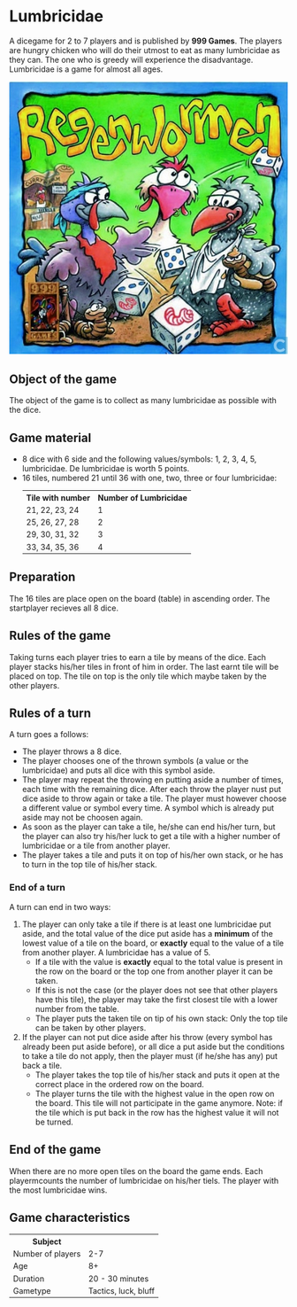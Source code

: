 <h1>Lumbricidae</h1> 
<p>A dicegame for 2 to 7 players and is published by <b>999 Games</b>. The players are hungry chicken who will do their utmost to eat as many lumbricidae as they can. The one who is greedy will experience the disadvantage. Lumbricidae is a game for almost all ages.</p>

![Splash](/src/nl/gremmee/lumbricidae/resources/splash.jpg "Splash")

<h2>Object of the game</h2>
<p>The object of the game is to collect as many lumbricidae as possible with the dice.</p>

<h2> Game material</h2>
<p>
<ul>
  <li> 8 dice with 6 side and the following values/symbols: 1, 2, 3, 4, 5, lumbricidae. De lumbricidae is worth 5 points.</li>
  <li> 16 tiles, numbered 21 until 36 with one, two, three or four lumbricidae:
  <table>
    <tr>
      <th>Tile with number</th><th>Number of Lumbricidae</th>
    </tr>
    <tr>
      <td>21, 22, 23, 24</td><td>1</td>
    </tr>
    <tr>
      <td>25, 26, 27, 28</td><td>2</td>
    </tr>
    <tr>
      <td>29, 30, 31, 32</td><td>3</td>
    </tr>
    <tr>
      <td>33, 34, 35, 36</td><td>4</td>
    </tr>
  </table>
  </li>
</ul>
</p>

<h2>Preparation</h2>
<p>The 16 tiles are place open on the board (table) in ascending order.
The startplayer recieves all 8 dice.</p>


<h2>Rules of the game</h2>
<p>Taking turns each player tries to earn a tile by means of the dice. Each player stacks his/her tiles in front of him in order. The last earnt tile will be placed on top. The tile on top is the only tile which maybe taken by the other players.</p>

<h2>Rules of a turn</h2>
<p> A turn goes a follows:
<ul>
  <li>The player throws a 8 dice.</li>
  <li>The player chooses one of the thrown symbols (a value or the lumbricidae) and puts all dice with this symbol aside.</li>
  <li>The player may repeat the throwing en putting aside a number of times, each time with the remaining dice. After each throw the player nust put dice aside to throw again or take a tile. The player must however choose a different value or symbol every time. A symbol which is already put aside may not be choosen again.</li>
  <li>As soon as the player can take a tile, he/she can end his/her turn, but the player can also try his/her luck to get a tile with a higher number of lumbricidae or a tile from another player.</li>
  <li>The player takes a tile and puts it on top of his/her own stack, or he has to turn in the top tile of his/her stack.</li>
</ul>
</p>

<h3>End of a turn</h3>
<p>A turn can end in two ways:
<ol>
  <li>The player can only take a tile if there is at least one lumbricidae put aside, and the total value of the dice put aside has a <b>minimum</b> of the lowest value of a tile on the board, or <b>exactly</b> equal to the value of a tile from another player. A lumbricidae has a value of 5.
  <ul>
    <li>If a tile with the value is <b>exactly</b> equal to the total value is present in the row on the board or the top one from another player it can be taken.</li>
    <li>If this is not the case (or the player does not see that other players have this tile), the player may take the first closest tile with a lower number from the table.</li>
    <li>The player puts the taken tile on tip of his own stack: Only the top tile can be taken by other players.</li>
  </ul>
  </li>
  <li>If the player can not put dice aside after his throw (every symbol has already been put aside before), or all dice a put aside but the conditions to take a tile do not apply, then the player must (if he/she has any) put back a tile.
  <ul>
    <li>The player takes the top tile of his/her stack and puts it open at the correct place in the ordered row on the board.</li>
    <li>The player turns the tile with the highest value in the open row on the board. This tile will not participate in the game anymore. Note: if the tile which is put back in the row has the highest value it will not be turned.</li>
  </ul>
  </li>
</ol>
</p>

<h2>End of the game</h2>
<p>
When there are no more open tiles on the board the game ends. Each playermcounts the number of lumbricidae on his/her tiels. The player with the most lumbricidae wins.</p>

<h2>Game characteristics</h2>
<p>
<table>
  <tr>
    <th>Subject</th><th></th>
  </tr>
  <tr>
    <td>Number of players</td><td>2-7</td>
  </tr>
  <tr>
    <td>Age</td><td>8+</td>
  </tr>
  <tr>
    <td>Duration</td><td>20 - 30 minutes</td>
  </tr>
  <tr>
    <td>Gametype</td><td>Tactics, luck, bluff</td>
  </tr>
</table>
</p>

